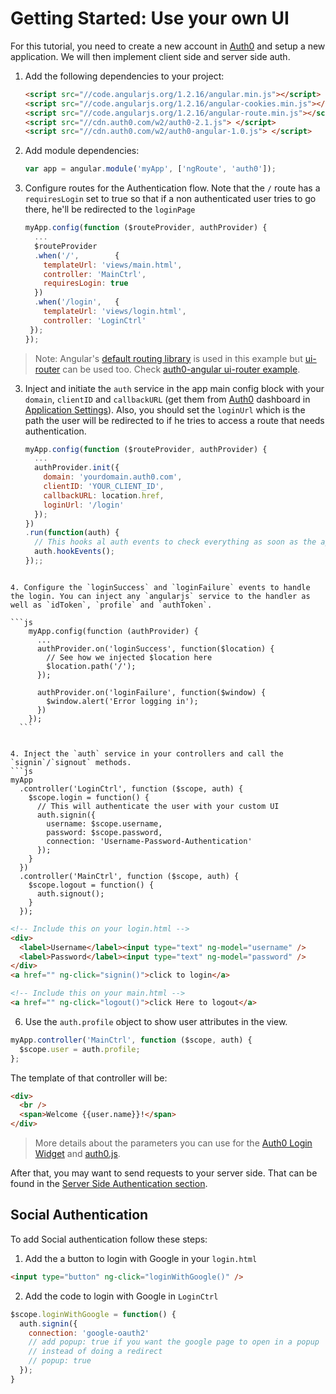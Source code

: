 # Getting Started: Use your own UI

For this tutorial, you need to create a new account in [Auth0](https://www.auth0.com) and setup a new application. We will then implement client side and server side auth.

1.  Add the following dependencies to your project:
    ```html
    <script src="//code.angularjs.org/1.2.16/angular.min.js"></script>
    <script src="//code.angularjs.org/1.2.16/angular-cookies.min.js"></script>
    <script src="//code.angularjs.org/1.2.16/angular-route.min.js"></script>
    <script src="//cdn.auth0.com/w2/auth0-2.1.js"> </script>
    <script src="//cdn.auth0.com/w2/auth0-angular-1.0.js"> </script>
    ```

2. Add module dependencies:
    ```js
    var app = angular.module('myApp', ['ngRoute', 'auth0']);
    ```

2. Configure routes for the Authentication flow. Note that the `/` route has a `requiresLogin` set to true so that if a non authenticated user tries to go there, he'll be redirected to the `loginPage`
    ```js
    myApp.config(function ($routeProvider, authProvider) {
      ...
      $routeProvider
      .when('/',        { 
        templateUrl: 'views/main.html',     
        controller: 'MainCtrl',
        requiresLogin: true
      })
      .when('/login',   { 
        templateUrl: 'views/login.html',    
        controller: 'LoginCtrl'
     });
    });
    ```

  > Note: Angular's [default routing library](https://docs.angularjs.org/api/ngRoute/service/$route) is used in this example but [ui-router](https://github.com/angular-ui/ui-router) can be used too. Check [auth0-angular ui-router example](https://github.com/auth0/auth0-angular/tree/master/examples/ui-router).

3. Inject and initiate the `auth` service in the app main config block with your `domain`, `clientID` and `callbackURL` (get them from [Auth0](https://app.auth0.com/#/) dashboard in [Application Settings](https://app.auth0.com/#/applications)). Also, you should set the `loginUrl` which is the path the user will be redirected to if he tries to access a route that needs authentication.
    ```js
    myApp.config(function ($routeProvider, authProvider) {
      ...
      authProvider.init({ 
        domain: 'yourdomain.auth0.com', 
        clientID: 'YOUR_CLIENT_ID', 
        callbackURL: location.href,
        loginUrl: '/login'
      });
    })
    .run(function(auth) {
      // This hooks al auth events to check everything as soon as the app starts
      auth.hookEvents();
    });;
  ```

4. Configure the `loginSuccess` and `loginFailure` events to handle the login. You can inject any `angularjs` service to the handler as well as `idToken`, `profile` and `authToken`.

  ```js
      myApp.config(function (authProvider) {
        ...
        authProvider.on('loginSuccess', function($location) {
          // See how we injected $location here
          $location.path('/');
        });

        authProvider.on('loginFailure', function($window) {
          $window.alert('Error logging in');
        })
      });
    ```


4. Inject the `auth` service in your controllers and call the `signin`/`signout` methods.
  ```js
  myApp
    .controller('LoginCtrl', function ($scope, auth) {
      $scope.login = function() {
        // This will authenticate the user with your custom UI
        auth.signin({
          username: $scope.username,
          password: $scope.password,
          connection: 'Username-Password-Authentication'
        });
      }
    })
    .controller('MainCtrl', function ($scope, auth) {
      $scope.logout = function() {
        auth.signout();
      }
    });
  ```

  ```html
  <!-- Include this on your login.html -->
  <div>
    <label>Username</label><input type="text" ng-model="username" />
    <label>Password</label><input type="text" ng-model="password" />
  </div>
  <a href="" ng-click="signin()">click to login</a>

  <!-- Include this on your main.html -->
  <a href="" ng-click="logout()">click Here to logout</a>
  ```

6. Use the `auth.profile` object to show user attributes in the view.
  ```js
  myApp.controller('MainCtrl', function ($scope, auth) {
    $scope.user = auth.profile;
  };
  ```
  The template of that controller will be:
  ```html
  <div>
    <br />
    <span>Welcome {{user.name}}!</span>
  </div>
  ```

> More details about the parameters you can use for the [Auth0 Login Widget](https://docs.auth0.com/login-widget2) and [auth0.js](https://github.com/auth0/auth0.js).

After that, you may want to send requests to your server side. That can be found in the [Server Side Authentication section](backend.md).

## Social Authentication
To add Social authentication follow these steps:

1. Add the a button to login with Google in your `login.html`
  ````html
  <input type="button" ng-click="loginWithGoogle()" />
  ````
2. Add the code to login with Google in `LoginCtrl`
  ````js
  $scope.loginWithGoogle = function() {
    auth.signin({
      connection: 'google-oauth2'
      // add popup: true if you want the google page to open in a popup
      // instead of doing a redirect
      // popup: true
    });
  }
  ````

